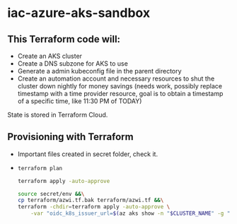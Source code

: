 # iac-azure-aks-sandbox

## This Terraform code will:
* Create an AKS cluster
* Create a DNS subzone for AKS to use
* Generate a admin kubeconfig file in the parent directory
* Create an automation account and necessary resources to shut the cluster down nightly for money savings (needs work, possibly replace timestamp with a time provider resource, goal is to obtain a timestamp of a specific time, like 11:30 PM of TODAY)

State is stored in Terraform Cloud.

## Provisioning with Terraform
* Important files created in secret folder, check it.
* 
    ```bash
    terraform plan

    terraform apply -auto-approve

    source secret/env &&\
    cp terraform/azwi.tf.bak terraform/azwi.tf &&\
    terraform -chdir=terraform apply -auto-approve \
        -var "oidc_k8s_issuer_url=$(az aks show -n "$CLUSTER_NAME" -g "$RG_NAME" --query "oidcIssuerProfile.issuerUrl" -otsv)"
    
    ```